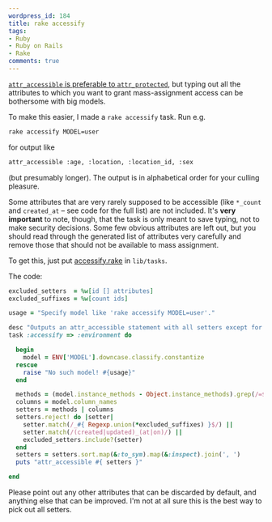 ```yaml
---
wordpress_id: 184
title: rake accessify
tags:
- Ruby
- Ruby on Rails
- Rake
comments: true
---
```

<a href="http://somethinglearned.com/articles/2006/05/24/best-practices-a-strong-case-for-attr_accessible-part-2"><code>attr_accessible</code> is preferable to <code>attr_protected</code></a>, but typing out all the attributes to which you want to grant mass-assignment access can be bothersome with big models.

To make this easier, I made a <code>rake accessify</code> task. Run e.g.

``` bash
rake accessify MODEL=user
```
for output like

``` bash
attr_accessible :age, :location, :location_id, :sex
```
(but presumably longer). The output is in alphabetical order for your culling pleasure.

<!--more-->

Some attributes that are very rarely supposed to be accessible (like <code>*_count</code> and <code>created_at</code> – see code for the full list) are not included. It's <strong>very important</strong> to note, though, that the task is only meant to save typing, not to make security decisions. Some few obvious attributes are left out, but you should read through the generated list of attributes very carefully and remove those that should not be available to mass assignment.

To get this, just put <a href="/uploads/accessify.rake">accessify.rake</a> in <code>lib/tasks</code>.

The code:

``` ruby
excluded_setters  = %w[id [] attributes]
excluded_suffixes = %w[count ids]

usage = "Specify model like 'rake accessify MODEL=user'."

desc "Outputs an attr_accessible statement with all setters except for those that typically are not for mass assigment, like *_count, *_ids and {created,updated}_{at,on}. #{usage} Note that this task is only meant to save the effort of typing in attributes manually; it does not make any security decisions for you. Read through the generated list of attributes very carefully and remove those that should not be available to mass assignment."
task :accessify => :environment do

  begin
    model = ENV['MODEL'].downcase.classify.constantize
  rescue
    raise "No such model! #{usage}"
  end

  methods = (model.instance_methods - Object.instance_methods).grep(/=$/).map(&:chop)
  columns = model.column_names
  setters = methods | columns
  setters.reject! do |setter|
    setter.match(/_#{ Regexp.union(*excluded_suffixes) }$/) ||
    setter.match(/(created|updated)_(at|on)/) ||
    excluded_setters.include?(setter)
  end
  setters = setters.sort.map(&:to_sym).map(&:inspect).join(', ')
  puts "attr_accessible #{ setters }"

end
```

Please point out any other attributes that can be discarded by default, and anything else that can be improved. I'm not at all sure this is the best way to pick out all setters.
